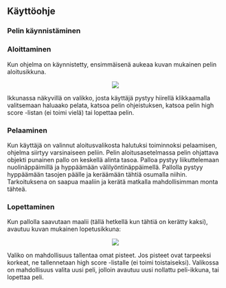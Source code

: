 ## Käyttöohje
### Pelin käynnistäminen
### Aloittaminen  
Kun ohjelma on käynnistetty, ensimmäisenä aukeaa kuvan mukainen pelin aloitusikkuna.    
<p align="center">
  <img src="https://user-images.githubusercontent.com/81189092/145992964-f7f1bf2d-46f1-43af-a35b-9095e1e477a1.png" />
</p>  
Ikkunassa näkyvillä on valikko, josta käyttäjä pystyy hiirellä klikkaamalla valitsemaan haluaako pelata, katsoa pelin ohjeistuksen, katsoa pelin high score -listan (ei toimi vielä) tai lopettaa pelin.  
  
### Pelaaminen  
Kun käyttäjä on valinnut aloitusvalikosta halutuksi toiminnoksi pelaamisen, ohjelma siirtyy varsinaiseen peliin. Pelin aloitusasetelmassa pelin ohjattava objekti punainen pallo on keskellä alinta tasoa. Palloa pystyy liikuttelemaan nuolinäppäimillä ja hyppäämään välilyöntinäppäimellä. Pallolla pystyy hyppäämään tasojen päälle ja keräämään tähtiä osumalla niihin. Tarkoituksena on saapua maaliin ja kerätä matkalla mahdollisimman monta tähteä.
  
### Lopettaminen  
Kun pallolla saavutaan maalii (tällä hetkellä kun tähtiä on kerätty kaksi), avautuu kuvan mukainen lopetusikkuna:  
<p align="center">
  <img src="https://user-images.githubusercontent.com/81189092/145995043-884db3fe-3826-48b7-8503-006cc4b155e4.png" />
</p>  
Valiko on mahdollisuus tallentaa omat pisteet. Jos pisteet ovat tarpeeksi korkeat, ne tallennetaan high score -listalle (ei toimi toistaiseksi). Valikossa on mahdollisuus valita uusi peli, jolloin avautuu uusi nollattu peli-ikkuna, tai lopettaa peli.
